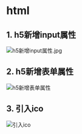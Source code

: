 # html

## 1. h5新增input属性

![h5新增input属性.jpg]( img/h5新增input属性.jpg)

## 2. h5新增表单属性

![h5新增表单属性](img/h5新增表单属性.jpg)

## 3. 引入ico

![引入ico](img/引入ico.jpg)
